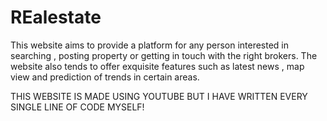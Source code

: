 # REalestate

This website aims to provide a platform for any person interested in searching ,
posting property or getting in touch with the right brokers.
The website also tends to offer exquisite
features such as latest news , map view and prediction of trends in certain areas.

THIS WEBSITE IS MADE USING YOUTUBE BUT I HAVE WRITTEN EVERY SINGLE LINE OF CODE MYSELF!

